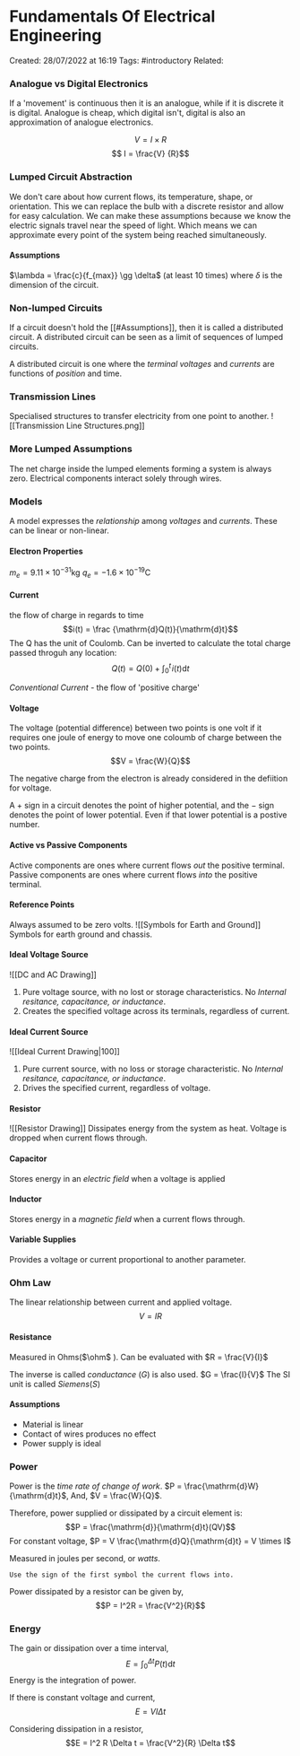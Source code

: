# Fundamentals Of Electrical Engineering
Created: 28/07/2022 at 16:19
Tags:  #introductory 
Related:

### Analogue vs Digital Electronics
If a 'movement' is continuous then it is an analogue, while if it is discrete it is digital. Analogue is cheap, which digital isn't, digital is also an approximation of analogue electronics.

$$ V = I \times R$$
$$ I = \frac{V} {R}$$

### Lumped Circuit Abstraction
We don't care about how current flows, its temperature, shape, or orientation. This we can replace the bulb with a discrete resistor and allow for easy calculation. We can make these assumptions because we know the electric signals travel near the speed of light. Which means we can approximate every point of the system being reached simultaneously.

#### Assumptions
$\lambda = \frac{c}{f_{max}} \gg \delta$ (at least 10 times) where $\delta$ is the dimension of the circuit.

### Non-lumped Circuits
If a circuit doesn't hold the [[#Assumptions]], then it is called a distributed circuit. A distributed circuit can be seen as a limit of sequences of lumped circuits.

A distributed circuit is one where the *terminal voltages* and *currents* are functions of *position* and time.

### Transmission Lines 
Specialised structures to transfer electricity from one point to another.
![[Transmission Line Structures.png]]

### More Lumped Assumptions
The net charge inside the lumped elements forming a system is always zero.
Electrical components interact solely through wires.

### Models
A model expresses the *relationship* among *voltages* and *currents*. These can be linear or non-linear.

#### Electron Properties
$m_e = 9.11 \times 10 ^ {-31}$kg
$q_e = -1.6 \times 10 ^ {-19}$C

#### Current
the flow of charge in regards to time
$$i(t) = \frac {\mathrm{d}Q(t)}{\mathrm{d}t}$$
The Q has the unit of Coulomb.
Can be inverted to calculate the total charge passed throguh any location:
$$Q(t) = Q(0) + \int_0^t \! i(t) \mathrm{d}t$$

*Conventional Current* - the flow of 'positive charge'


#### Voltage
The voltage (potential difference) between two points is one volt if it requires one joule of energy to move one coloumb of charge between the two points.
$$V = \frac{W}{Q}$$

The negative charge from the electron is already considered in the defiition for voltage.

A $+$ sign in a circuit denotes the point of higher potential, and the $-$ sign denotes the point of lower potential. Even if that lower potential is a postive number.

#### Active vs Passive Components
Active components are ones where current flows *out* the positive terminal.
Passive components are ones where current flows *into* the positive terminal.

#### Reference Points
Always assumed to be zero volts. 
![[Symbols for Earth and Ground]]
Symbols for earth ground and chassis.


#### Ideal Voltage Source
![[DC and AC Drawing]]
1. Pure voltage source, with no lost or storage characteristics. No *Internal resitance, capacitance, or inductance*.
2. Creates the specified voltage across its terminals, regardless of current.

#### Ideal Current Source
![[Ideal Current Drawing|100]]
1. Pure current source, with no loss or storage characteristic. No *Internal resitance, capacitance, or inductance*.
2. Drives the specified current, regardless of voltage.

#### Resistor
![[Resistor Drawing]]
Dissipates energy from the system as heat. Voltage is dropped when current flows through.

#### Capacitor
Stores energy in an *electric field* when a voltage is applied

#### Inductor
Stores energy in a *magnetic field* when a current flows through.

#### Variable Supplies
Provides a voltage or current proportional to another parameter.

### Ohm Law
The linear relationship between current and applied voltage.
$$V = IR$$

#### Resistance
Measured in Ohms($\ohm$ ). Can be evaluated with $R = \frac{V}{I}$

The inverse is called *conductance* ($G$) is also used. $G = \frac{I}{V}$
The SI unit is called *Siemens*($S$)

#### Assumptions
- Material is linear
- Contact of wires produces no effect
- Power supply is ideal

### Power
Power is the *time rate of change of work*. $P = \frac{\mathrm{d}W}{\mathrm{d}t}$,
And, $V = \frac{W}{Q}$.

Therefore, power supplied or dissipated by a circuit element is:
$$P = \frac{\mathrm{d}}{\mathrm{d}t}(QV)$$
For constant voltage, $P = V \frac{\mathrm{d}Q}{\mathrm{d}t} = V \times I$

Measured in joules per second, or *watts*.
```ad-warning
Use the sign of the first symbol the current flows into.
```

Power dissipated by a resistor can be given by,
$$P = I^2R = \frac{V^2}{R}$$

### Energy
The gain or dissipation over a time interval,
$$E = \int^{\Delta t}_0P(t) \mathrm{d}t$$
Energy is the integration of power.

If there is constant voltage and current,
$$E = VI \Delta t$$

Considering dissipation in a resistor,
$$E = I^2 R \Delta t = \frac{V^2}{R} \Delta t$$